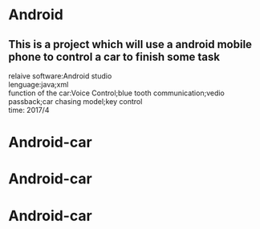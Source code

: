 # Android
## This is a project which will use a android mobile phone to control a car to finish some task
relaive software:Android studio <br>
lenguage:java;xml<br>
function of the car:Voice Control;blue tooth communication;vedio passback;car chasing model;key control <br>
time: 2017/4
# Android-car
# Android-car
# Android-car
